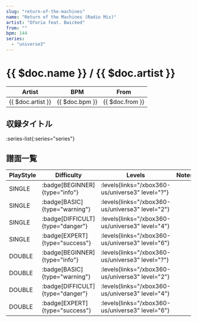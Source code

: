 ```yaml
---
slug: "return-of-the-machines"
name: "Return of the Machines (Radio Mix)"
artist: "Oforia feat. Bwicked"
from: ""
bpm: 144
series:
  - "universe3"
---
```


# {{ $doc.name }} / {{ $doc.artist }}

|Artist|BPM|From|
|------|---|----|
|{{ $doc.artist }}|{{ $doc.bpm }}|{{ $doc.from }}|

## 収録タイトル

:series-list{:series="series"}

## 譜面一覧

|PlayStyle|Difficulty|Levels|Notes|Movie|
|---------|----------|------|-----|-----|
|SINGLE| :badge[BEGINNER]{type="info"}| :levels{links="/xbox360-us/universe3" level="?"}|||
|SINGLE| :badge[BASIC]{type="warning"}| :levels{links="/xbox360-us/universe3" level="2"}|||
|SINGLE| :badge[DIFFICULT]{type="danger"}| :levels{links="/xbox360-us/universe3" level="4"}|||
|SINGLE| :badge[EXPERT]{type="success"}| :levels{links="/xbox360-us/universe3" level="6"}|||
|DOUBLE| :badge[BEGINNER]{type="info"}| :levels{links="/xbox360-us/universe3" level="?"}|||
|DOUBLE| :badge[BASIC]{type="warning"}| :levels{links="/xbox360-us/universe3" level="2"}|||
|DOUBLE| :badge[DIFFICULT]{type="danger"}| :levels{links="/xbox360-us/universe3" level="4"}|||
|DOUBLE| :badge[EXPERT]{type="success"}| :levels{links="/xbox360-us/universe3" level="6"}|||
